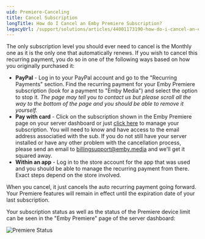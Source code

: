 ```yaml
---
uid: Premiere-Canceling
title: Cancel Subscription
longTitle: How do I Cancel an Emby Premiere Subscription?
legacyUrl: /support/solutions/articles/44001173190-how-do-i-cancel-an-emby-premiere-subscription
---
```


The only subscription level you should ever need to cancel is the Monthly one as it is the only one that automatically renews.  If you wish to cancel this recurring payment, you do so in one of the following ways based on how you originally purchased it:
 
* **PayPal** - Log in to your PayPal account and go to the "Recurring Payments" section.  Find the recurring payment for your Emby Premiere subscription (look for a payment to "Emby Media") and select the option to stop it.  *The page may tell you to contact us but please scroll all the way to the bottom of the page and you should be able to remove it yourself.*
* **Pay with card** - Click on the subscription shown in the Emby Premiere page on your server dashboard or just [click here](https://billing.stripe.com/p/login/aEU8zF0oxb0JcxibII) to manage your subscription.  You will need to know and have access to the email address associatied with the sub. If you do not still have your server installed or have any other problem with the cancellation process, please send an email to billingsupport@emby.media and we'll get it squared away.
* **Within an app** - Log in to the store account for the app that was used and you should be able to manage the recurring payment from there.  Exact steps depend on the store involved.
 
When you cancel, it just cancels the auto recurring payment going forward.  Your Premiere features will remain in effect until the expiration date of your last subscription.

Your subscription status as well as the status of the Premiere device limit can be seen in the "Emby Premiere" page of the server dashboard:

![Premiere Status](https://emby.media/community/uploads/inline/3/59a318565a9bc_monthlycancancel.png)